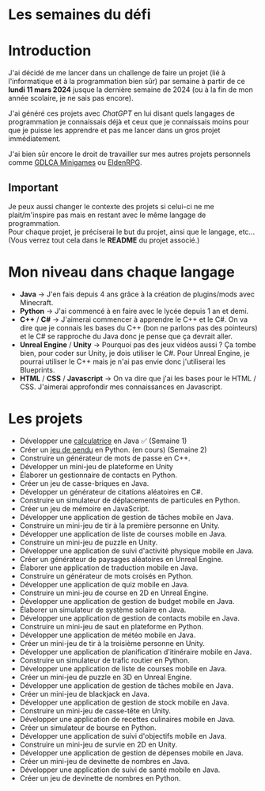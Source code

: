 # Les semaines du défi

# Introduction
J'ai décidé de me lancer dans un challenge de faire un projet (lié à l'informatique et à la programmation bien sûr) par semaine à partir de ce **lundi 11 mars 2024** jusque la dernière semaine de 2024 (ou à la fin de mon année scolaire, je ne sais pas encore).  

J'ai généré ces projets avec *ChatGPT* en lui disant quels langages de programmation je connaissais déjà et ceux que je connaissais moins pour que je puisse les apprendre et pas me lancer dans un gros projet immédiatement.  

J'ai bien sûr encore le droit de travailler sur mes autres projets personnels comme [GDLCA Minigames](https://github.com/Cel62/GDLCA-Minigames) ou [EldenRPG](https://github.com/Cel62/EldenRPG-Mod).  

## Important
Je peux aussi changer le contexte des projets si celui-ci ne me plait/m'inspire pas mais en restant avec le même langage de programmation.\
Pour chaque projet, je préciserai le but du projet, ainsi que le langage, etc... (Vous verrez tout cela dans le **README** du projet associé.)

# Mon niveau dans chaque langage
 - **Java** -> J'en fais depuis 4 ans grâce à la création de plugins/mods avec Minecraft.
 - **Python** -> J'ai commencé à en faire avec le lycée depuis 1 an et demi.
 - **C++** / **C#** -> J'aimerai commencer à apprendre le C++ et le C#. On va dire que je connais les bases du C++ (bon ne parlons pas des pointeurs) et le C# se rapproche du Java donc je pense que ça devrait aller.
 - **Unreal Engine** / **Unity** -> Pourquoi pas des jeux vidéos aussi ? Ça tombe bien, pour coder sur Unity, je dois utiliser le C#. Pour Unreal Engine, je pourrai utiliser le C++ mais je n'ai pas envie donc j'utiliserai les Blueprints. 
 - **HTML** / **CSS** / **Javascript** -> On va dire que j'ai les bases pour le HTML / CSS. J'aimerai approfondir mes connaissances en Javascript.

# Les projets

 - Développer une [calculatrice](https://github.com/Cel62/week-challenge/tree/main/Calculator) en Java ✅ (Semaine 1)
 - Créer un [jeu de pendu](https://github.com/Cel62/week-challenge/tree/main/HangmanGame) en Python. (en cours) (Semaine 2)
 - Construire un générateur de mots de passe en C++.
 - Développer un mini-jeu de plateforme en Unity
 - Élaborer un gestionnaire de contacts en Python.
 - Créer un jeu de casse-briques en Java.
 - Développer un générateur de citations aléatoires en C#.
 - Construire un simulateur de déplacements de particules en Python.
 - Créer un jeu de mémoire en JavaScript.
 - Développer une application de gestion de tâches mobile en Java.
 - Construire un mini-jeu de tir à la première personne en Unity.
 - Développer une application de liste de courses mobile en Java.
 - Construire un mini-jeu de puzzle en Unity.
 - Développer une application de suivi d'activité physique mobile en Java.
 - Créer un générateur de paysages aléatoires en Unreal Engine.
 - Élaborer une application de traduction mobile en Java.
 - Construire un générateur de mots croisés en Python.
 - Développer une application de quiz mobile en Java.
 - Construire un mini-jeu de course en 2D en Unreal Engine.
 - Développer une application de gestion de budget mobile en Java.
 - Élaborer un simulateur de système solaire en Java.
 - Développer une application de gestion de contacts mobile en Java.
 - Construire un mini-jeu de saut en plateforme en Python.
 - Développer une application de météo mobile en Java.
 - Créer un mini-jeu de tir à la troisième personne en Unity.
 - Développer une application de planification d'itinéraire mobile en Java.
 - Construire un simulateur de trafic routier en Python.
 - Développer une application de liste de courses mobile en Java.
 - Créer un mini-jeu de puzzle en 3D en Unreal Engine.
 - Développer une application de gestion de tâches mobile en Java.
 - Créer un mini-jeu de blackjack en Java.
 - Développer une application de gestion de stock mobile en Java.
 - Construire un mini-jeu de casse-tête en Unity.
 - Développer une application de recettes culinaires mobile en Java.
 - Créer un simulateur de bourse en Python.
 - Développer une application de suivi d'objectifs mobile en Java.
 - Construire un mini-jeu de survie en 2D en Unity.
 - Développer une application de gestion de dépenses mobile en Java.
 - Créer un mini-jeu de devinette de nombres en Java.
 - Développer une application de suivi de santé mobile en Java.
 - Créer un jeu de devinette de nombres en Python.
